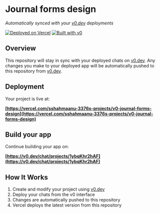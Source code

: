 # Journal forms design

*Automatically synced with your [v0.dev](https://v0.dev) deployments*

[![Deployed on Vercel](https://img.shields.io/badge/Deployed%20on-Vercel-black?style=for-the-badge&logo=vercel)](https://vercel.com/sshahmaanu-3376s-projects/v0-journal-forms-design)
[![Built with v0](https://img.shields.io/badge/Built%20with-v0.dev-black?style=for-the-badge)](https://v0.dev/chat/projects/1ybqKhr2hAF)

## Overview

This repository will stay in sync with your deployed chats on [v0.dev](https://v0.dev).
Any changes you make to your deployed app will be automatically pushed to this repository from [v0.dev](https://v0.dev).

## Deployment

Your project is live at:

**[https://vercel.com/sshahmaanu-3376s-projects/v0-journal-forms-design](https://vercel.com/sshahmaanu-3376s-projects/v0-journal-forms-design)**

## Build your app

Continue building your app on:

**[https://v0.dev/chat/projects/1ybqKhr2hAF](https://v0.dev/chat/projects/1ybqKhr2hAF)**

## How It Works

1. Create and modify your project using [v0.dev](https://v0.dev)
2. Deploy your chats from the v0 interface
3. Changes are automatically pushed to this repository
4. Vercel deploys the latest version from this repository